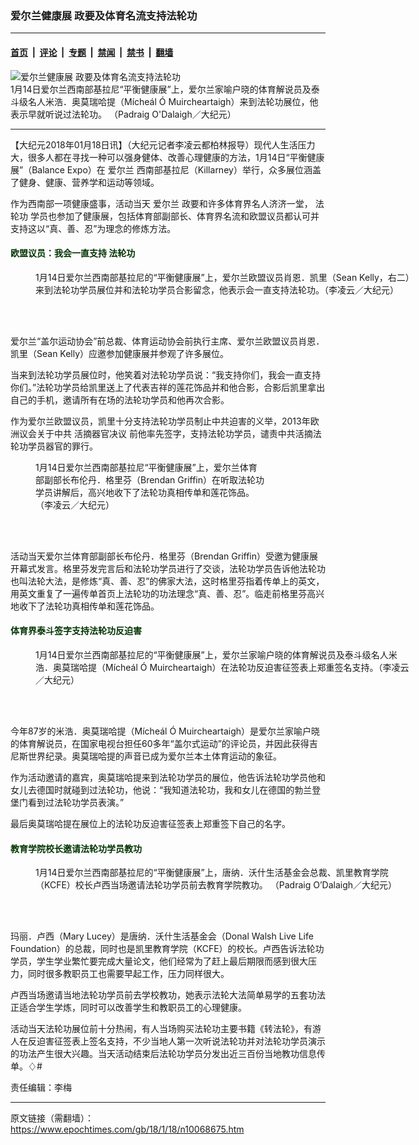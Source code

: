 ### 爱尔兰健康展 政要及体育名流支持法轮功

---

#### [首页](../../../..?n10068675) &nbsp;|&nbsp; [评论](../../../../../epoch-comment?n10068675) &nbsp;|&nbsp; [专题](../../../../../epoch-special?n10068675) &nbsp;|&nbsp; [禁闻](../../../../../epoch-news?n10068675) &nbsp;|&nbsp; [禁书](../../../../../books?n10068675) &nbsp;|&nbsp; [翻墙](https://github.com/gfw-breaker/nogfw/blob/master/README.md?n10068675)


<div><img alt="爱尔兰健康展 政要及体育名流支持法轮功" class="attachment-djy_600_400 size-djy_600_400 wp-post-image" src="https://i.epochtimes.com/assets/uploads/2018/01/b-1-600x400.jpg"/>
<div class="caption">
 1月14日爱尔兰西南部基拉尼“平衡健康展”上，爱尔兰家喻户晓的体育解说员及泰斗级名人米浩．奥莫瑞哈提（Mícheál Ó Muircheartaigh）来到法轮功展位，他表示早就听说过法轮功。 （Padraig O'Dalaigh／大纪元）
</div></div><hr/><div class="post_content" id="artbody" itemprop="articleBody">
 <!-- article content begin -->
 <p>
  【大纪元2018年01月18日讯】（大纪元记者李凌云都柏林报导）现代人生活压力大，很多人都在寻找一种可以强身健体、改善心理健康的方法，1月14日“平衡健康展”（Balance Expo）在
  <ok href="https://www.epochtimes.com/gb/tag/%E7%88%B1%E5%B0%94%E5%85%B0.html">
   爱尔兰
  </ok>
  西南部基拉尼（Killarney）举行，众多展位涵盖了健身、健康、营养学和运动等领域。
 </p>
 <p>
  作为西南部一项健康盛事，活动当天
  <ok href="https://www.epochtimes.com/gb/tag/%E7%88%B1%E5%B0%94%E5%85%B0.html">
   爱尔兰
  </ok>
  政要和许多体育界名人济济一堂，
  <ok href="https://www.epochtimes.com/gb/tag/%E6%B3%95%E8%BD%AE%E5%8A%9F.html">
   法轮功
  </ok>
  学员也参加了健康展，包括体育部副部长、体育界名流和欧盟议员都认可并支持这以“真、善、忍”为理念的修炼方法。
 </p>
 <h4>
  <span style="color: #003300;">
   欧盟议员：我会一直支持
   <ok href="https://www.epochtimes.com/gb/tag/%E6%B3%95%E8%BD%AE%E5%8A%9F.html">
    法轮功
   </ok>
  </span>
 </h4>
 <figure aria-describedby="caption-attachment-10068679" class="wp-caption aligncenter" id="attachment_10068679" style="width: 600px">
  <ok href="https://www.epochtimes.com/gb/18/1/18/n10068675.htm/eed01f8526039d91a35c9df8af0fabeb" rel="attachment wp-att-10068679" target="_blank">
   <img alt="" class="wp-image-10068679 size-large" src="https://i.epochtimes.com/assets/uploads/2018/01/eed01f8526039d91a35c9df8af0fabeb-600x457.jpg"/>
  </ok>
  <br/><figcaption class="wp-caption-text" id="caption-attachment-10068679">
   1月14日爱尔兰西南部基拉尼的“平衡健康展”上，爱尔兰欧盟议员肖恩．凯里（Sean Kelly，右二）来到法轮功学员展位并和法轮功学员合影留念，他表示会一直支持法轮功。（李凌云／大纪元）
  </figcaption><br/>
 </figure><br/>
 <p>
  爱尔兰“盖尔运动协会”前总裁、体育运动协会前执行主席、爱尔兰欧盟议员肖恩．凯里（Sean Kelly）应邀参加健康展并参观了许多展位。
 </p>
 <p>
  当来到法轮功学员展位时，他笑着对法轮功学员说：“我支持你们，我会一直支持你们。”法轮功学员给凯里送上了代表吉祥的莲花饰品并和他合影，合影后凯里拿出自己的手机，邀请所有在场的法轮功学员和他再次合影。
 </p>
 <p>
  作为爱尔兰欧盟议员，凯里十分支持法轮功学员制止中共迫害的义举，2013年欧洲议会关于中共
  <ok href="https://www.epochtimes.com/gb/tag/%E6%B4%BB%E6%91%98%E5%99%A8%E5%AE%98%E5%86%B3%E8%AE%AE.html">
   活摘器官决议
  </ok>
  前他率先签字，支持法轮功学员，谴责中共活摘法轮功学员器官的罪行。
 </p>
 <figure aria-describedby="caption-attachment-10068682" class="wp-caption aligncenter" id="attachment_10068682" style="width: 367px">
  <ok href="https://www.epochtimes.com/gb/18/1/18/n10068675.htm/aa-19" rel="attachment wp-att-10068682" target="_blank">
   <img alt="" class="wp-image-10068682" src="https://i.epochtimes.com/assets/uploads/2018/01/aa-1-450x715.jpg"/>
  </ok>
  <br/><figcaption class="wp-caption-text" id="caption-attachment-10068682">
   1月14日爱尔兰西南部基拉尼“平衡健康展”上，爱尔兰体育部副部长布伦丹．格里芬（Brendan Griffin）在听取法轮功学员讲解后，高兴地收下了法轮功真相传单和莲花饰品。（李凌云／大纪元）
  </figcaption><br/>
 </figure><br/>
 <p>
  活动当天爱尔兰体育部副部长布伦丹．格里芬（Brendan Griffin）受邀为健康展开幕式发言。格里芬发完言后和法轮功学员进行了交谈，法轮功学员告诉他法轮功也叫法轮大法，是修炼“真、善、忍”的佛家大法，这时格里芬指着传单上的英文，用英文重复了一遍传单首页上法轮功的功法理念“真、善、忍”。临走前格里芬高兴地收下了法轮功真相传单和莲花饰品。
 </p>
 <h4>
  <span style="color: #003300;">
   体育界泰斗签字支持法轮功反迫害
  </span>
 </h4>
 <figure aria-describedby="caption-attachment-10068729" class="wp-caption aligncenter" id="attachment_10068729" style="width: 600px">
  <ok href="https://www.epochtimes.com/gb/18/1/18/n10068675.htm/da534d8c7d96af24cd745d64e38e81e0" rel="attachment wp-att-10068729" target="_blank">
   <img alt="" class="wp-image-10068729 size-large" src="https://i.epochtimes.com/assets/uploads/2018/01/da534d8c7d96af24cd745d64e38e81e0-600x377.jpg"/>
  </ok>
  <br/><figcaption class="wp-caption-text" id="caption-attachment-10068729">
   1月14日爱尔兰西南部基拉尼的“平衡健康展”上，爱尔兰家喻户晓的体育解说员及泰斗级名人米浩．奥莫瑞哈提（Mícheál Ó Muircheartaigh）在法轮功反迫害征签表上郑重签名支持。（李凌云／大纪元）
  </figcaption><br/>
 </figure><br/>
 <p>
  今年87岁的米浩．奥莫瑞哈提（Mícheál Ó Muircheartaigh）是爱尔兰家喻户晓的体育解说员，在国家电视台担任60多年“盖尔式运动”的评论员，并因此获得吉尼斯世界纪录。奥莫瑞哈提的声音已成为爱尔兰本土体育运动的象征。
 </p>
 <p>
  作为活动邀请的嘉宾，奥莫瑞哈提来到法轮功学员的展位，他告诉法轮功学员他和女儿去德国时就碰到过法轮功，他说：“我知道法轮功，我和女儿在德国的勃兰登堡门看到过法轮功学员表演。”
 </p>
 <p>
  最后奥莫瑞哈提在展位上的法轮功反迫害征签表上郑重签下自己的名字。
 </p>
 <h4>
  <span style="color: #003300;">
   教育学院校长邀请法轮功学员教功
  </span>
 </h4>
 <figure aria-describedby="caption-attachment-10068690" class="wp-caption aligncenter" id="attachment_10068690" style="width: 600px">
  <ok href="https://www.epochtimes.com/gb/18/1/18/n10068675.htm/d-21" rel="attachment wp-att-10068690" target="_blank">
   <img alt="" class="wp-image-10068690 size-large" src="https://i.epochtimes.com/assets/uploads/2018/01/d-600x400.jpg"/>
  </ok>
  <br/><figcaption class="wp-caption-text" id="caption-attachment-10068690">
   1月14日爱尔兰西南部基拉尼的“平衡健康展”上，唐纳．沃什生活基金会总裁、凯里教育学院（KCFE）校长卢西当场邀请法轮功学员前去教育学院教功。 （Padraig O’Dalaigh／大纪元）
  </figcaption><br/>
 </figure><br/>
 <p>
  玛丽．卢西（Mary Lucey）是唐纳．沃什生活基金会（Donal Walsh Live Life Foundation）的总裁，同时也是凯里教育学院（KCFE）的校长。卢西告诉法轮功学员，学生学业繁忙要完成大量论文，他们经常为了赶上最后期限而感到很大压力，同时很多教职员工也需要早起工作，压力同样很大。
 </p>
 <p>
  卢西当场邀请当地法轮功学员前去学校教功，她表示法轮大法简单易学的五套功法正适合学生学炼，同时可以改善学生和教职员工的心理健康。
 </p>
 <p>
  活动当天法轮功展位前十分热闹，有人当场购买法轮功主要书籍《转法轮》，有游人在反迫害征签表上签名支持，不少当地人第一次听说法轮功并对法轮功学员演示的功法产生很大兴趣。当天活动结束后法轮功学员分发出近三百份当地教功信息传单。♢#
 </p>
 <p>
  责任编辑：李梅
 </p>
 <!-- article content end -->
 <div id="below_article_ad">
 </div>
</div>


---

原文链接（需翻墙）：https://www.epochtimes.com/gb/18/1/18/n10068675.htm
